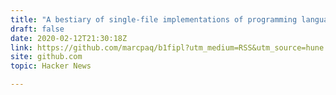 ```yaml
---
title: "A bestiary of single-file implementations of programming languages"
draft: false
date: 2020-02-12T21:30:18Z
link: https://github.com/marcpaq/b1fipl?utm_medium=RSS&utm_source=hune
site: github.com
topic: Hacker News  

---
```

